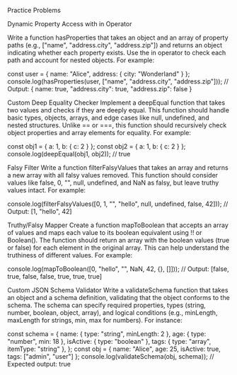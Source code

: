 Practice Problems

Dynamic Property Access with in Operator

Write a function hasProperties that takes an object and an array of property paths (e.g., ["name", "address.city", "address.zip"]) and returns an object indicating whether each property exists. Use the in operator to check each path and account for nested objects. For example:

const user = { name: "Alice", address: { city: "Wonderland" } };
console.log(hasProperties(user, ["name", "address.city", "address.zip"]));
// Output: { name: true, "address.city": true, "address.zip": false }

Custom Deep Equality Checker
Implement a deepEqual function that takes two values and checks if they are deeply equal. This function should handle basic types, objects, arrays, and edge cases like null, undefined, and nested structures. Unlike == or ===, this function should recursively check object properties and array elements for equality. For example:

const obj1 = { a: 1, b: { c: 2 } };
const obj2 = { a: 1, b: { c: 2 } };
console.log(deepEqual(obj1, obj2)); // true

Falsy Filter
Write a function filterFalsyValues that takes an array and returns a new array with all falsy values removed. This function should consider values like false, 0, "", null, undefined, and NaN as falsy, but leave truthy values intact. For example:

console.log(filterFalsyValues([0, 1, "", "hello", null, undefined, false, 42]));
// Output: [1, "hello", 42]

Truthy/Falsy Mapper
Create a function mapToBoolean that accepts an array of values and maps each value to its boolean equivalent using !! or Boolean(). The function should return an array with the boolean values (true or false) for each element in the original array. This can help understand the truthiness of different values. For example:

console.log(mapToBoolean([0, "hello", "", NaN, 42, {}, []]));
// Output: [false, true, false, false, true, true, true]

Custom JSON Schema Validator
Write a validateSchema function that takes an object and a schema definition, validating that the object conforms to the schema. The schema can specify required properties, types (string, number, boolean, object, array), and logical conditions (e.g., minLength, maxLength for strings, min, max for numbers). For instance:

const schema = {
  name: { type: "string", minLength: 2 },
  age: { type: "number", min: 18 },
  isActive: { type: "boolean" },
  tags: { type: "array", itemType: "string" },
};
const obj = { name: "Alice", age: 25, isActive: true, tags: ["admin", "user"] };
console.log(validateSchema(obj, schema)); // Expected output: true
